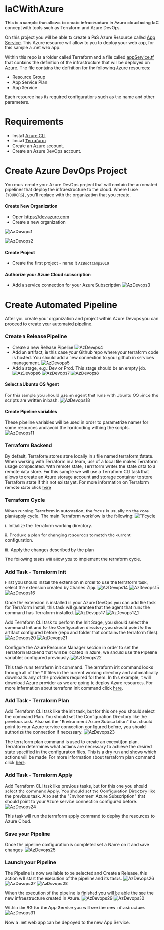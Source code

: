 # IaCWithAzure

This is a sample that allows to create infrastructure in Azure cloud using IaC concept with tools such as Terraform and Azure DevOps.

On this project you will be able to create a PaS Azure Resource called [App Service](https://azure.microsoft.com/en-us/services/app-service/). This Azure resource will allow to you to deploy your web app, for this sample a .net web app. 

Within this repo is a folder called Terraform and a file called [appService.tf](https://github.com/josema88/IaCWithAzure/blob/master/Terraform/appService.tf) that contains the definition of the infrastructure that will be deployed on Azure. The file contains the definition for the following Azure resources:
 * Resource Group
 * App Service Plan
 * App Service

Each resource has its required configurations such as the name and other parameters.


# Requirements

  * Install [Azure CLI](https://docs.bitnami.com/azure/faq/administration/install-az-cli/)
  * Install [Terraform](https://learn.hashicorp.com/terraform/getting-started/install.html)
  * Create an Azure account.
  * Create an Azure DevOps account.


# Create Azure DevOps Project

You must create your Azure DevOps project that will contain the automated pipelines that deploy the infraestructure to the cloud.
Where I use `{YOURORG}`, you'll replace with the organization that you create.

#### Create New Organization
* Open https://dev.azure.com
* Create a new organization 

![AzDevops1](https://github.com/josema88/IaCWithAzure/blob/master/Images/AzDevOps1.png)

![AzDevops2](https://github.com/josema88/IaCWithAzure/blob/master/Images/AzDevOps2.png)

#### Create Project
* Create the first project - name it `AzBootCamp2019`

#### Authorize your Azure Cloud subscription
* Add a service connection for your Azure Subscription 
![AzDevops3](https://github.com/josema88/IaCWithAzure/blob/master/Images/AzDevOps3.png)

# Create Automated Pipeline
After you create your organization and project within Azure Devops you can proceed to create your automated pipeline.

### Create a Release Pipeline
* Create a new Release Pipeline 
![AzDevops4](https://github.com/josema88/IaCWithAzure/blob/master/Images/AzDevOps4.png)
* Add an artifact, in this case your Github repo where your terraform code is hosted. You should add a new connection to your github in services management.
![AzDevops5](https://github.com/josema88/IaCWithAzure/blob/master/Images/AzDevOps5.png)
* Add a stage, e.g.: Dev or Prod. This stage should be an empty job.
![AzDevops6](https://github.com/josema88/IaCWithAzure/blob/master/Images/AzDevOps6.png)
![AzDevops7](https://github.com/josema88/IaCWithAzure/blob/master/Images/AzDevOps7.png)
![AzDevops8](https://github.com/josema88/IaCWithAzure/blob/master/Images/AzDevOps8.png)

#### Select a Ubuntu OS Agent
For this sample you should use an agent that runs with Ubuntu OS since the scripts are written in bash.
![AzDevops18](https://github.com/josema88/IaCWithAzure/blob/master/Images/AzDevOps18.png)

#### Create Pipeline variables
These pipeline variables will be used in order to parametrize names for some resources and avoid the hardcoding withing the scripts.
![AzDevops11](https://github.com/josema88/IaCWithAzure/blob/master/Images/AzDevOps11.png)

### Terraform Backend 

By default, Terraform stores state locally in a file named terraform.tfstate. When working with Terraform in a team, use of a local file makes Terraform usage complicated. With remote state, Terraform writes the state data to a remote data store. For this sample we will use a Terraform CLI task that allows to create an Azure storage account and storage container to store Terraform state if this not exists yet. For more information on Terraform remote state click [here](https://www.terraform.io/docs/state/remote.html)

### Terraform Cycle
When running Terraform in automation, the focus is usually on the core plan/apply cycle. The main Terraform workflow is the following:
![TFcycle](https://github.com/josema88/IaCWithAzure/blob/master/Images/terraformworkflow.png)

i. Initialize the Terraform working directory.

ii. Produce a plan for changing resources to match the current configuration.

iii. Apply the changes described by the plan.

The following tasks will allow you to implement the terraform cycle.
 
### Add Task - Terraform Init
First you should install the extension in order to use the terraform task, select the extension created by Charles Zipp.
![AzDevops14](https://github.com/josema88/IaCWithAzure/blob/master/Images/AzDevOps14.png)
![AzDevops15](https://github.com/josema88/IaCWithAzure/blob/master/Images/AzDevOps15.png)
![AzDevops16](https://github.com/josema88/IaCWithAzure/blob/master/Images/AzDevOps16.png)

Once the extension is installed in your Azure DevOps you can add the task for Terraform Install, this task will guarantee that the agent that runs the command has Terraform installed. 
![AzDevops17](https://github.com/josema88/IaCWithAzure/blob/master/Images/AzDevOps17.png)
![AzDevops17_1](https://github.com/josema88/IaCWithAzure/blob/master/Images/AzDevOps17_1.png)

Add Terraform CLI task to perform the Init Stage, you should select the command Init and for the Configuration directory you should point to the artifact configured before (repo and folder that contains the terraform files).
![AzDevops20](https://github.com/josema88/IaCWithAzure/blob/master/Images/AzDevOps20.png)
![AzDevops21](https://github.com/josema88/IaCWithAzure/blob/master/Images/AzDevOps21.png)

Configure the Azure Resource Manager section in order to set the Terraform Backend that will be located in azure, we should use the Pipeline variables configured previously.
![AzDevops22](https://github.com/josema88/IaCWithAzure/blob/master/Images/AzDevOps22.png)

This task runs terraform init command. The terraform init command looks through all of the *.tf files in the current working directory and automatically downloads any of the providers required for them. In this example, it will download Azure provider as we are going to deploy Azure resources. For more information about terraform init command click [here](https://www.terraform.io/docs/commands/init.html).

### Add Task - Terraform Plan
Add Terraform CLI task like the init task, but for this one you should select the command Plan. You should set the Configuration Directory like the previous task. Also set the "Environment Azure Subscription" that should point to your Azure service connection configured before, you should authorize the connection if necessary. 
![AzDevops23](https://github.com/josema88/IaCWithAzure/blob/master/Images/AzDevOps23.png)

The terraform plan command is used to create an executi]on plan. Terraform determines what actions are necessary to achieve the desired state specified in the configuration files. This is a dry run and shows which actions will be made. For more information about terraform plan command click [here](https://www.terraform.io/docs/commands/plan.html).

### Add Task - Terraform Apply
Add Terraform CLI task like previous tasks, but for this one you should select the command Apply. You should set the Configuration Directory like the previous task. Also set the "Environment Azure Subscription" that should point to your Azure service connection configured before.
![AzDevops24](https://github.com/josema88/IaCWithAzure/blob/master/Images/AzDevOps24.png)

This task will run the terraform apply command to deploy the resources to Azure Cloud.

### Save your Pipeline
Once the pipeline configuration is completed set a Name on it and save changes.
![AzDevops25](https://github.com/josema88/IaCWithAzure/blob/master/Images/AzDevOps25.png)

### Launch your Pipeline
The Pipeline is now available to be selected and Create a Release, this action will start the execution of the pipeline and its tasks. 
![AzDevops26](https://github.com/josema88/IaCWithAzure/blob/master/Images/AzDevOps26.png)
![AzDevops27](https://github.com/josema88/IaCWithAzure/blob/master/Images/AzDevOps27.png)
![AzDevops28](https://github.com/josema88/IaCWithAzure/blob/master/Images/AzDevOps28.png)


When the execution of the pipeline is finished you will be able the see the new infraestructure created in Azure.
![AzDevops29](https://github.com/josema88/IaCWithAzure/blob/master/Images/AzDevOps29.png)
![AzDevops30](https://github.com/josema88/IaCWithAzure/blob/master/Images/AzDevOps30.png)

Within the RG for the App Service you will see the new infrastructure.
![AzDevops31](https://github.com/josema88/IaCWithAzure/blob/master/Images/AzDevOps31.png)


Now a .net web app can be deployed to the new App Service.


